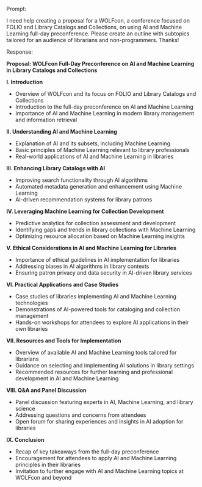 Prompt:

I need help creating a proposal for a WOLFcon, a conference focused on FOLIO and Library Catalogs and Collections,  on using AI and Machine Learning full-day preconference.
Please create an outline with subtopics tailored for an audience of librarians and non-programmers. Thanks!

Response:

**Proposal: WOLFcon Full-Day Preconference on AI and Machine Learning in Library Catalogs and Collections**

**I. Introduction**
   - Overview of WOLFcon and its focus on FOLIO and Library Catalogs and Collections
   - Introduction to the full-day preconference on AI and Machine Learning
   - Importance of AI and Machine Learning in modern library management and information retrieval

**II. Understanding AI and Machine Learning**
   - Explanation of AI and its subsets, including Machine Learning
   - Basic principles of Machine Learning relevant to library professionals
   - Real-world applications of AI and Machine Learning in libraries

**III. Enhancing Library Catalogs with AI**
   - Improving search functionality through AI algorithms
   - Automated metadata generation and enhancement using Machine Learning
   - AI-driven recommendation systems for library patrons

**IV. Leveraging Machine Learning for Collection Development**
   - Predictive analytics for collection assessment and development
   - Identifying gaps and trends in library collections with Machine Learning
   - Optimizing resource allocation based on Machine Learning insights

**V. Ethical Considerations in AI and Machine Learning for Libraries**
   - Importance of ethical guidelines in AI implementation for libraries
   - Addressing biases in AI algorithms in library contexts
   - Ensuring patron privacy and data security in AI-driven library services

**VI. Practical Applications and Case Studies**
   - Case studies of libraries implementing AI and Machine Learning technologies
   - Demonstrations of AI-powered tools for cataloging and collection management
   - Hands-on workshops for attendees to explore AI applications in their own libraries

**VII. Resources and Tools for Implementation**
   - Overview of available AI and Machine Learning tools tailored for librarians
   - Guidance on selecting and implementing AI solutions in library settings
   - Recommended resources for further learning and professional development in AI and Machine Learning

**VIII. Q&A and Panel Discussion**
   - Panel discussion featuring experts in AI, Machine Learning, and library science
   - Addressing questions and concerns from attendees
   - Open forum for sharing experiences and insights in AI adoption for libraries

**IX. Conclusion**
   - Recap of key takeaways from the full-day preconference
   - Encouragement for attendees to apply AI and Machine Learning principles in their libraries
   - Invitation to further engage with AI and Machine Learning topics at WOLFcon and beyond

